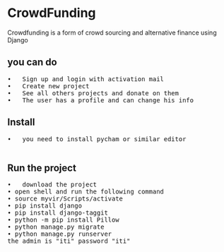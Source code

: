 # CrowdFunding
Crowdfunding is a form of crowd sourcing and alternative finance using Django 

<h2>you can do</h2>
<pre>
•	Sign up and login with activation mail
•	Create new project
•	See all others projects and donate on them
•	The user has a profile and can change his info 
</pre>

<h2>Install</h2>
<pre>
•	you need to install pycham or similar editor

</pre>
<h2>Run the project</h2>
<pre>
•	download the project
• open shell and run the following command
• source myvir/Scripts/activate
• pip install django
• pip install django-taggit
• python -m pip install Pillow
• python manage.py migrate
• python manage.py runserver
the admin is "iti" password "iti"
</pre>
